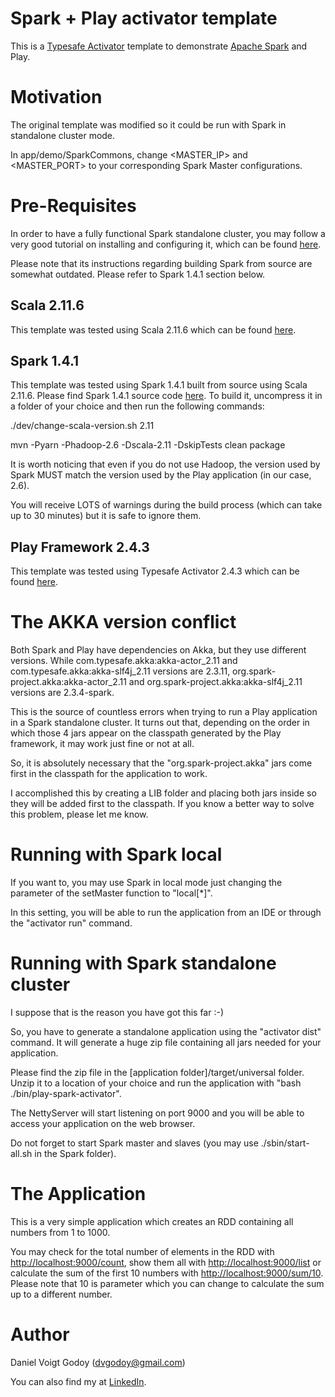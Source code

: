 Spark + Play activator template
===============================

This is a [Typesafe Activator](http://typesafe.com/platform/getstarted) template to demonstrate [Apache Spark](http://spark.apache.org) and Play.

# Motivation

The original template was modified so it could be run with Spark in standalone cluster mode.

In app/demo/SparkCommons, change <MASTER_IP> and <MASTER_PORT> to your corresponding Spark Master configurations.

# Pre-Requisites

In order to have a fully functional Spark standalone cluster, you may follow a very good tutorial on installing and configuring it, which can be found [here](http://mbonaci.github.io/mbo-spark/#omg-i-have-a-running-spark-in-my-home).

Please note that its instructions regarding building Spark from source are somewhat outdated. Please refer to Spark 1.4.1 section below.

## Scala 2.11.6
This template was tested using Scala 2.11.6 which can be found [here](http://downloads.typesafe.com/scala/2.11.6/scala-2.11.6.tgz).

## Spark 1.4.1
This template was tested using Spark 1.4.1 built from source using Scala 2.11.6.
Please find Spark 1.4.1 source code [here](http://www.apache.org/dyn/closer.lua/spark/spark-1.4.1/spark-1.4.1.tgz).
To build it, uncompress it in a folder of your choice and then run the following commands:

./dev/change-scala-version.sh 2.11

mvn -Pyarn -Phadoop-2.6 -Dscala-2.11 -DskipTests clean package

It is worth noticing that even if you do not use Hadoop, the version used by Spark MUST match the version used by the Play application (in our case, 2.6).

You will receive LOTS of warnings during the build process (which can take up to 30 minutes) but it is safe to ignore them.

## Play Framework 2.4.3
This template was tested using Typesafe Activator 2.4.3 which can be found [here](https://downloads.typesafe.com/typesafe-activator/1.3.6/typesafe-activator-1.3.6-minimal.zip).

# The AKKA version conflict

Both Spark and Play have dependencies on Akka, but they use different versions.
While com.typesafe.akka:akka-actor_2.11 and com.typesafe.akka:akka-slf4j_2.11 versions are 2.3.11, org.spark-project.akka:akka-actor_2.11 and org.spark-project.akka:akka-slf4j_2.11 versions are 2.3.4-spark.

This is the source of countless errors when trying to run a Play application in a Spark standalone cluster. It turns out that, depending on the order in which those 4 jars appear on the classpath generated by the Play framework, it may work just fine or not at all.

So, it is absolutely necessary that the "org.spark-project.akka" jars come first in the classpath for the application to work.

I accomplished this by creating a LIB folder and placing both jars inside so they will be added first to the classpath. If you know a better way to solve this problem, please let me know.

# Running with Spark local

If you want to, you may use Spark in local mode just changing the parameter of the setMaster function to "local[*]".

In this setting, you will be able to run the application from an IDE or through the "activator run" command.

# Running with Spark standalone cluster

I suppose that is the reason you have got this far :-)

So, you have to generate a standalone application using the "activator dist" command. It will generate a huge zip file containing all jars needed for your application.

Please find the zip file in the [application folder]/target/universal folder. Unzip it to a location of your choice and run the application with "bash ./bin/play-spark-activator".

The NettyServer will start listening on port 9000 and you will be able to access your application on the web browser.

Do not forget to start Spark master and slaves (you may use ./sbin/start-all.sh in the Spark folder).

# The Application

This is a very simple application which creates an RDD containing all numbers from 1 to 1000.

You may check for the total number of elements in the RDD with [http://localhost:9000/count](http://localhost:9000/count), show them all with [http://localhost:9000/list](http://localhost:9000/list) or calculate the sum of the first 10 numbers with [http://localhost:9000/sum/10](http://localhost:9000/sum/10). Please note that 10 is parameter which you can change to calculate the sum up to a different number.

# Author

Daniel Voigt Godoy (dvgodoy@gmail.com)

You can also find my at [LinkedIn](http://br.linkedin.com/in/dvgodoy).